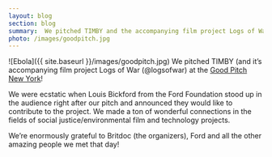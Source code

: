 ```yaml
---
layout: blog
section: blog
summary:  We pitched TIMBY and the accompanying film project Logs of War at the Good Pitch New York.
photo: /images/goodpitch.jpg
---
```


![Ebola]({{ site.baseurl }}/images/goodpitch.jpg) We pitched TIMBY (and it’s accompanying film project Logs of War (@logsofwar) at the [Good Pitch New York](https://goodpitch.org/events/gpny2014)!

We were ecstatic when Louis Bickford from the Ford Foundation stood up in the audience right after our pitch and announced they would like to contribute to the project.  We made a ton of wonderful connections in the fields of social justice/environmental film and technology projects.

We’re enormously grateful to Britdoc (the organizers), Ford and all the other amazing people we met that day!
